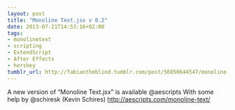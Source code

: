 ```yaml
---
layout: post
title: "Monoline Text.jsx v 0.2"
date: 2013-07-21T14:53:16+02:00
tags:
- monolinetext
- scripting
- ExtendScript
- After Effects
- hershey
tumblr_url: http://fabiantheblind.tumblr.com/post/56050644547/monoline-text-jsx-v-0-2
---
```

A new version of “Monoline Text.jsx” is available @aescripts With some help by @schiresk (Kevin Schires) http://aescripts.com/monoline-text/
